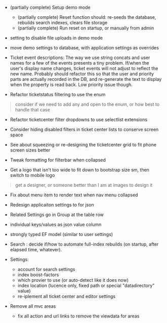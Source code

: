 ﻿- (partially complete) Setup demo mode
  - (partially complete) Reset function should: re-seeds the database, rebuilds search indexes, clears file storage
  - (partially complete) Run reset on startup, or manually from admin

- setting to disable file uploads in demo mode
- move demo settings to database, with application settings as overrides

- Ticket event descriptions:
    The way we use string concats and user names for a few of the events presents a tiny problem.
    If/when the user's display name changes, ticket events will not adjust to reflect the new name.
    Probably should refactor this so that the user and priority parts are actually recorded in the DB, 
    and re-generate the text to display when the property is read back. Low priority issue though. 

- Refactor ticketstatus filtering to use the enum
> consider if we need to add any and open to the enum, or how best to handle that case

- Refactor ticketcenter filter dropdowns to use selectlist extensions

- Consider hiding disabled filters in ticket center lists to conserve screen space

- See about squeezing or re-designing the ticketcenter grid to fit phone screen sizes better

- Tweak formatting for filterbar when collapsed

- Get a logo that isn't too wide to fit down to bootstrap size sm, then switch to mobile logo
> get a designer, or someone better than I am at images to design it

- Fix about menu item to render text when nav menu collapsed 

- Redesign applicaiton settings to for json
 - Related Settings go in Group at the table row
 - individual keys/values as json value column
 - strongly typed EF model (similar to user settings)  

- Search : decide if/how to automate full-index rebuilds (on startup, after elapsed time, whatever). 

- Settings:
  - account for search settings
   - index boost-factors
   - which provier to use (or auto-detect like it does now)
   - index location (lucence only, fixed path or special "datadirectory" value)
  - re-iplement all ticket center and editor settings

- Remove all mvc areas
  - fix all action and url links to remove the viewdata for areas